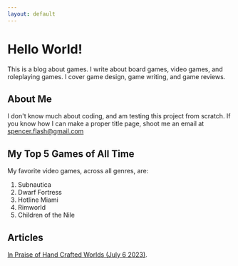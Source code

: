 ```yaml
---
layout: default
---
```


# Hello World!

This is a blog about games. I write about board games, video games, and roleplaying games. I cover game design, game writing, and game reviews.

## About Me
I don't know much about coding, and am testing this project from scratch. If you know how I can make a proper title page, shoot me an email at spencer.flash@gmail.com

## My Top 5 Games of All Time

My favorite video games, across all genres, are:

1.  Subnautica
2.  Dwarf Fortress
3.  Hotline Miami
4.  Rimworld
5.  Children of the Nile

## Articles

[In Praise of Hand Crafted Worlds (July 6 2023)](./InPraiseofHandCraftedWorlds.md).
